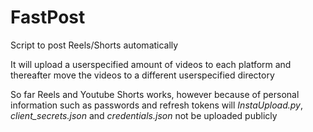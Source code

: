 # FastPost
 Script to post Reels/Shorts automatically 

 It will upload a userspecified amount of videos to each platform and thereafter move the videos to a different userspecified directory 

So far Reels and Youtube Shorts works, however because of personal information such as passwords and refresh tokens will *InstaUpload.py*, *client_secrets.json* and *credentials.json* not be uploaded publicly
